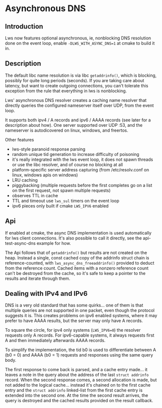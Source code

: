 # Asynchronous DNS

## Introduction

Lws now features optional asynchronous, ie, nonblocking DNS
resolution done on the event loop, enable `-DLWS_WITH_ASYNC_DNS=1`
at cmake to build it in.

## Description

The default libc name resolution is via libc `getaddrinfo()`, which is
blocking, possibly for quite long periods (seconds).  If you are
taking care about latency, but want to create outgoing connections,
you can't tolerate this exception from the rule that everything in
lws is nonblocking.

Lws' asynchronous DNS resolver creates a caching name resolver
that directly queries the configured nameserver itself over UDP,
from the event loop.

It supports both ipv4 / A records and ipv6 / AAAA records (see later
for a description about how).  One server supported over UDP :53,
and the nameserver is autodicovered on linux, windows, and freertos.
    
Other features

 - lws-style paranoid response parsing
 - random unique tid generation to increase difficulty of poisoning
 - it's really integrated with the lws event loop, it does not spawn
   threads or use the libc resolver, and of course no blocking at all
 - platform-specific server address capturing (from /etc/resolv.conf
   on linux, windows apis on windows)
 - LRU caching
 - piggybacking (multiple requests before the first completes go on
    a list on the first request, not spawn multiple requests)
 - observes TTL in cache
 - TTL and timeout use `lws_sul` timers on the event loop
 - ipv6 pieces only built if cmake `LWS_IPV6` enabled

## Api

If enabled at cmake, the async DNS implementation is used automatically
for lws client connections.  It's also possible to call it directly, see
the api-test-async-dns example for how.

The Api follows that of `getaddrinfo()` but results are not created on
the heap.  Instead a single, const cached copy of the addrinfo struct
chain is reference-counted, with `lws_async_dns_freeaddrinfo()` provided
to deduct from the reference count.  Cached items with a nonzero
reference count can't be destroyed from the cache, so it's safe to keep
a pointer to the results and iterate through them.

## Dealing with IPv4 and IPv6

DNS is a very old standard that has some quirks... one of them is that
multiple queries are not supported in one packet, even though the protocol
suggests it is.  This creates problems on ipv6 enabled systems, where
it may prefer to have AAAA results, but the server may only have A records.

To square the circle, for ipv4 only systems (`LWS_IPV6=0`) the resolver
requests only A records.  For ipv6-capable systems, it always requests
first A and then immediately afterwards AAAA records.

To simplify the implementation, the tid b0 is used to differentiate
between A (b0 = 0) and AAAA (b0 = 1) requests and responses using the
same query body.

The first response to come back is parsed, and a cache entry made...
it leaves a note in the query about the address of the last `struct addrinfo`
record.  When the second response comes, a second allocation is made,
but not added to the logical cache... instead it's chained on to the
first cache entry and the `struct addrinfo` linked-list from the
first cache entry is extended into the second one.  At the time the
second result arrives, the query is destroyed and the cached results
provided on the result callback.

